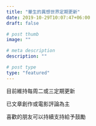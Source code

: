 ```yaml
---
title: "華生的異想世界定期更新"
date: 2019-10-29T10:07:47+06:00
draft: false

# post thumb
image: ""

# meta description
description: ""

# post type
type: "featured"
---
```

目前維持每周二或三定期更新 

已文章創作或電影評論為主

喜歡的朋友可以持續支持給予鼓勵


